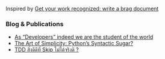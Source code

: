 Inspired by [Get your work recognized: write a brag
document](https://jvns.ca/blog/brag-documents/)


### Blog & Publications
* [As “Developers” indeed we are the student of the world](https://medium.com/odds-team/as-developers-indeed-we-are-the-student-of-the-world-92681c7658f7)
* [The Art of Simplicity: Python’s Syntactic Sugar?](https://medium.com/odds-team/the-art-of-simplicity-pythons-syntactic-sugar-2ea8a6381ac0)
* [TDD สิ่งดีดีที่ Skip ไม่ได้จริงดิ ?](https://medium.com/@thohirah/tdd-%E0%B8%AA%E0%B8%B4%E0%B9%88%E0%B8%87%E0%B8%94%E0%B8%B5%E0%B8%94%E0%B8%B5%E0%B8%97%E0%B8%B5%E0%B9%88-skip-%E0%B9%84%E0%B8%A1%E0%B9%88%E0%B9%84%E0%B8%94%E0%B9%89%E0%B8%88%E0%B8%A3%E0%B8%B4%E0%B8%87%E0%B8%94%E0%B8%B4-a43fb11ee4d2)